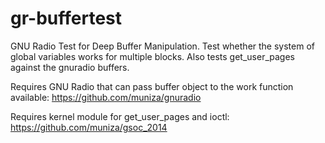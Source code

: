 gr-buffertest
=============

GNU Radio Test for Deep Buffer Manipulation. Test whether the system of global
variables works for multiple blocks. Also tests get_user_pages against the 
gnuradio buffers. 

Requires GNU Radio that can pass buffer object to the work function available:
https://github.com/muniza/gnuradio

Requires kernel module for get_user_pages and ioctl:
https://github.com/muniza/gsoc_2014
